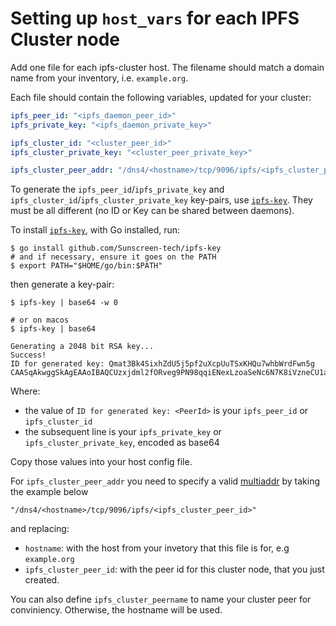 # Setting up `host_vars` for each IPFS Cluster node

Add one file for each ipfs-cluster host. The filename should match a domain
name from your inventory, i.e. `example.org`.

Each file should contain the following variables, updated for your cluster:

```yaml
ipfs_peer_id: "<ipfs_daemon_peer_id>"
ipfs_private_key: "<ipfs_daemon_private_key>"

ipfs_cluster_id: "<cluster_peer_id>"
ipfs_cluster_private_key: "<cluster_peer_private_key>"

ipfs_cluster_peer_addr: "/dns4/<hostname>/tcp/9096/ipfs/<ipfs_cluster_peer_id>"
```

To generate the `ipfs_peer_id`/`ipfs_private_key` and
`ipfs_cluster_id`/`ipfs_cluster_private_key` key-pairs, use [`ipfs-key`]. They
must be all different (no ID or Key can be shared between daemons).

To install [`ipfs-key`], with Go installed, run:

```console
$ go install github.com/Sunscreen-tech/ipfs-key
# and if necessary, ensure it goes on the PATH
$ export PATH="$HOME/go/bin:$PATH"
```

then generate a key-pair:

```console
$ ipfs-key | base64 -w 0

# or on macos
$ ipfs-key | base64

Generating a 2048 bit RSA key...
Success!
ID for generated key: Qmat3Bk4SixhZdU5j5pf2uXcpUuTSxKHQu7whbWrdFwn5g
CAASqAkwggSkAgEAAoIBAQCUzxjdml2fORveg9PN98qqiENexLzoaSeNc6N7K8iVzneCU1aDZpM...
```

Where:

- the value of `ID for generated key: <PeerId>` is your `ipfs_peer_id` or `ipfs_cluster_id`
- the subsequent line is your `ipfs_private_key` or `ipfs_cluster_private_key`, encoded as base64

Copy those values into your host config file.

For `ipfs_cluster_peer_addr` you need to specify a valid [multiaddr] by taking the example below

```
"/dns4/<hostname>/tcp/9096/ipfs/<ipfs_cluster_peer_id>"
```
and replacing:

- `hostname`: with the host from your invetory that this file is for, e.g
`example.org`
- `ipfs_cluster_peer_id`: with the peer id for this cluster node,
that you just created.


You can also define `ipfs_cluster_peername` to name your cluster peer for
conviniency. Otherwise, the hostname will be used.

[`ipfs-key`]: https://github.com/Sunscreen-tech/ipfs-key
[multiaddr]: https://multiformats.io/multiaddr/
